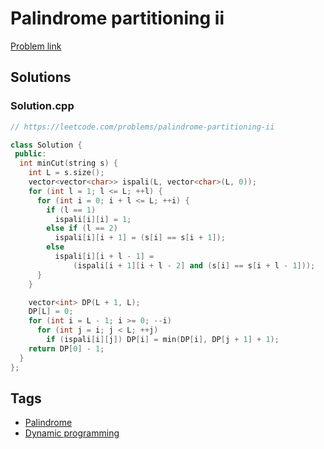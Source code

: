 # Palindrome partitioning ii

[Problem link](https://leetcode.com/problems/palindrome-partitioning-ii)

## Solutions


### Solution.cpp
```cpp
// https://leetcode.com/problems/palindrome-partitioning-ii

class Solution {
 public:
  int minCut(string s) {
    int L = s.size();
    vector<vector<char>> ispali(L, vector<char>(L, 0));
    for (int l = 1; l <= L; ++l) {
      for (int i = 0; i + l <= L; ++i) {
        if (l == 1)
          ispali[i][i] = 1;
        else if (l == 2)
          ispali[i][i + 1] = (s[i] == s[i + 1]);
        else
          ispali[i][i + l - 1] =
              (ispali[i + 1][i + l - 2] and (s[i] == s[i + l - 1]));
      }
    }

    vector<int> DP(L + 1, L);
    DP[L] = 0;
    for (int i = L - 1; i >= 0; --i)
      for (int j = i; j < L; ++j)
        if (ispali[i][j]) DP[i] = min(DP[i], DP[j + 1] + 1);
    return DP[0] - 1;
  }
};
```
## Tags

* [Palindrome](/Collections/palindrome.md#palindrome)
* [Dynamic programming](/Collections/dynamic-programming.md#dynamic-programming)
